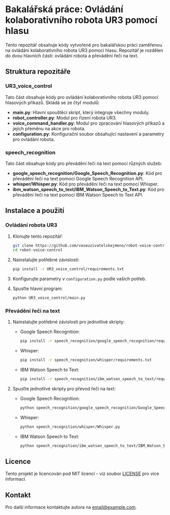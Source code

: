# Bakalářská práce: Ovládání kolaborativního robota UR3 pomocí hlasu

Tento repozitář obsahuje kódy vytvořené pro bakalářskou práci zaměřenou na ovládání kolaborativního robota UR3 pomocí hlasu. Repozitář je rozdělen do dvou hlavních částí: ovládání robota a převádění řeči na text.

## Struktura repozitáře

### UR3_voice_control

Tato část obsahuje kódy pro ovládání kolaborativního robota UR3 pomocí hlasových příkazů. Skládá se ze čtyř modulů:

- **main.py**: Hlavní spouštěcí skript, který integruje všechny moduly.
- **robot_controller.py**: Modul pro řízení robota UR3.
- **voice_command_handler.py**: Modul pro zpracování hlasových příkazů a jejich přeměnu na akce pro robota.
- **configuration.py**: Konfigurační soubor obsahující nastavení a parametry pro ovládání robota.

### speech_recognition

Tato část obsahuje kódy pro převádění řeči na text pomocí různých služeb:

- **google_speech_recognition/Google_Speech_Recognition.py**: Kód pro převádění řeči na text pomocí Google Speech Recognition API.
- **whisper/Whisper.py**: Kód pro převádění řeči na text pomocí Whisper.
- **ibm_watson_speech_to_text/IBM_Watson_Speech_to_Text.py**: Kód pro převádění řeči na text pomocí IBM Watson Speech to Text API.

## Instalace a použití

### Ovládání robota UR3

1. Klonujte tento repozitář:
    ```bash
    git clone https://github.com/vaseuzivatelskejmeno/robot-voice-control.git
    cd robot-voice-control
    ```

2. Nainstalujte potřebné závislosti:
    ```bash
    pip install -r UR3_voice_control/requirements.txt
    ```

3. Konfigurujte parametry v `configuration.py` podle vašich potřeb.

4. Spusťte hlavní program:
    ```bash
    python UR3_voice_control/main.py
    ```

### Převádění řeči na text

1. Nainstalujte potřebné závislosti pro jednotlivé skripty:

    - Google Speech Recognition:
        ```bash
        pip install -r speech_recognition/google_speech_recognition/requirements.txt
        ```

    - Whisper:
        ```bash
        pip install -r speech_recognition/whisper/requirements.txt
        ```

    - IBM Watson Speech to Text:
        ```bash
        pip install -r speech_recognition/ibm_watson_speech_to_text/requirements.txt
        ```

2. Spusťte jednotlivé skripty pro převod řeči na text:
    - Google Speech Recognition:
        ```bash
        python speech_recognition/google_speech_recognition/Google_Speech_Recognition.py
        ```
    - Whisper:
        ```bash
        python speech_recognition/whisper/Whisper.py
        ```
    - IBM Watson Speech to Text:
        ```bash
        python speech_recognition/ibm_watson_speech_to_text/IBM_Watson_Speech_to_Text.py
        ```

## Licence

Tento projekt je licencován pod MIT licencí - viz soubor [LICENSE](LICENSE) pro více informací.

## Kontakt

Pro další informace kontaktujte autora na [email@example.com](mailto:email@example.com).

